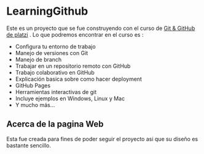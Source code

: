 # LearningGithub
Este es un proyecto que se fue construyendo con el curso de [ Git & GitHub de platzi](http://https://platzi.com/clases/git-github/ " Git & GitHub de platzi")  .
Lo que podremos encontrar en el curso es : 
- Configura tu entorno de trabajo
- Manejo de versiones con Git
- Manejo de branch
- Trabajar en un repositorio remoto con GitHub
- Trabajo colaborativo en GitHub
- Explicación basica sobre como hacer deployment
- GitHub Pages 
- Herramientas interactivas de git
- Incluye ejemplos en Windows, Linux y Mac
- Y mucho más... 
## Acerca de la pagina Web
Esta fue creada para fines de poder seguir el proyecto asi que su diseño es bastante sencillo.
